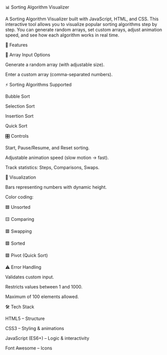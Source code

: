 

📊 Sorting Algorithm Visualizer

A Sorting Algorithm Visualizer built with JavaScript, HTML, and CSS. This interactive tool allows you to visualize popular sorting algorithms step by step. You can generate random arrays, set custom arrays, adjust animation speed, and see how each algorithm works in real time.

🚀 Features

🔢 Array Input Options

Generate a random array (with adjustable size).

Enter a custom array (comma-separated numbers).

⚡ Sorting Algorithms Supported

Bubble Sort

Selection Sort

Insertion Sort

Quick Sort

🎛️ Controls

Start, Pause/Resume, and Reset sorting.

Adjustable animation speed (slow motion → fast).

Track statistics: Steps, Comparisons, Swaps.

🎨 Visualization

Bars representing numbers with dynamic height.

Color coding:

🟦 Unsorted

🟨 Comparing

🟥 Swapping

🟩 Sorted

🟪 Pivot (Quick Sort)

⚠️ Error Handling

Validates custom input.

Restricts values between 1 and 1000.

Maximum of 100 elements allowed.

🛠️ Tech Stack

HTML5 – Structure

CSS3 – Styling & animations

JavaScript (ES6+) – Logic & interactivity

Font Awesome – Icons
